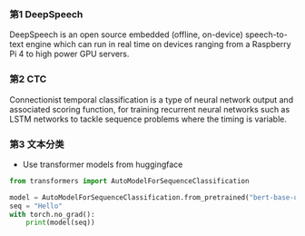 ### 第1 DeepSpeech

DeepSpeech is an open source embedded (offline, on-device) speech-to-text engine which can run in real time on devices ranging from a Raspberry Pi 4 to high power GPU servers.

### 第2 CTC

Connectionist temporal classification is a type of neural network output and associated scoring function, for training recurrent neural networks such as LSTM networks to tackle sequence problems where the timing is variable. 

### 第3 文本分类

- Use transformer models from huggingface

```python
from transformers import AutoModelForSequenceClassification

model = AutoModelForSequenceClassification.from_pretrained("bert-base-uncased")
seq = "Hello"
with torch.no_grad():
    print(model(seq))
```